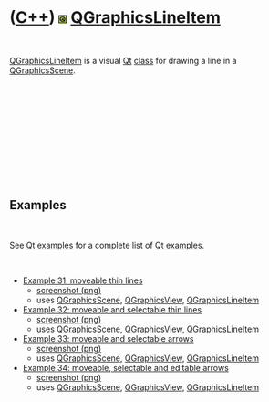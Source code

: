 



 

 

 

 

 

([C++](Cpp.htm)) ![Qt](PicQt.png) [QGraphicsLineItem](CppQGraphicsLineItem.htm)
===============================================================================

 

[QGraphicsLineItem](CppQGraphicsLineItem.htm) is a visual
[Qt](CppQt.htm) [class](CppClass.htm) for drawing a line in a
[QGraphicsScene](CppQGraphicsScene.htm).

 

 

 

 

 

 

Examples
--------

 

See [Qt examples](CppQtExample.htm) for a complete list of [Qt
examples](CppQtExample.htm).

 

-   [Example 31: moveable thin lines](CppQtExample31.htm)
    -   [screenshot (png)](CppQtExample31.png)
    -   uses [QGraphicsScene](CppQGraphicsScene.htm),
        [QGraphicsView](CppQGraphicsView.htm),
        [QGraphicsLineItem](CppQGraphicsLineItem.htm)
-   [Example 32: moveable and selectable thin lines](CppQtExample32.htm)
    -   [screenshot (png)](CppQtExample32.png)
    -   uses [QGraphicsScene](CppQGraphicsScene.htm),
        [QGraphicsView](CppQGraphicsView.htm),
        [QGraphicsLineItem](CppQGraphicsLineItem.htm)
-   [Example 33: moveable and selectable arrows](CppQtExample33.htm)
    -   [screenshot (png)](CppQtExample33.png)
    -   uses [QGraphicsScene](CppQGraphicsScene.htm),
        [QGraphicsView](CppQGraphicsView.htm),
        [QGraphicsLineItem](CppQGraphicsLineItem.htm)
-   [Example 34: moveable, selectable and editable
    arrows](CppQtExample34.htm)
    -   [screenshot (png)](CppQtExample34.png)
    -   uses [QGraphicsScene](CppQGraphicsScene.htm),
        [QGraphicsView](CppQGraphicsView.htm),
        [QGraphicsLineItem](CppQGraphicsLineItem.htm)

 

 

 

 

 





 




